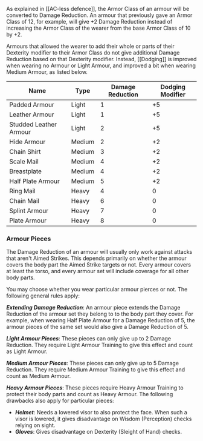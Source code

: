 As explained in [[AC-less defence]], the Armor Class of an armour will be converted to Damage Reduction. An armour that previously gave an Armor Class of 12, for example, will give +2 Damage Reduction instead of increasing the Armor Class of the wearer from the base Armor Class of 10 by +2.

Armours that allowed the wearer to add their whole or parts of their Dexterity modifier to their Armor Class do not give additional Damage Reduction based on that Dexterity modifier. Instead, [[Dodging]] is improved when wearing no Armour or Light Armour, and improved a bit when wearing Medium Armour, as listed below.

| Name                   | Type   | Damage Reduction | Dodging Modifier |
| ---------------------- | ------ | ---------------- | ---------------- |
| Padded Armour          | Light  | 1                | +5               |
| Leather Armour         | Light  | 1                | +5               |
| Studded Leather Armour | Light  | 2                | +5               |
| Hide Armour            | Medium | 2                | +2               |
| Chain Shirt            | Medium | 3                | +2               |
| Scale Mail             | Medium | 4                | +2               |
| Breastplate            | Medium | 4                | +2               |
| Half Plate Armour      | Medium | 5                | +2               |
| Ring Mail              | Heavy  | 4                | 0                |
| Chain Mail             | Heavy  | 6                | 0                |
| Splint Armour          | Heavy  | 7                | 0                |
| Plate Armour           | Heavy  | 8                | 0                |

### Armour Pieces
The Damage Reduction of an armour will usually only work against attacks that aren't Aimed Strikes. This depends primarily on whether the armour covers the body part the Aimed Strike targets or not. Every armour covers at least the torso, and every armour set will include coverage for all other body parts.

You may choose whether you wear particular armour pierces or not. The following general rules apply:

***Extending Damage Reduction***: An armour piece extends the Damage Reduction of the armour set they belong to to the body part they cover. For example, when wearing Half Plate Armour for a Damage Reduction of 5, the armour pieces of the same set would also give a Damage Reduction of 5.

***Light Armour Pieces***: These pieces can only give up to 2 Damage Reduction. They require Light Armour Training to give this effect and count as Light Armour.

***Medium Armour Pieces***: These pieces can only give up to 5 Damage Reduction. They require Medium Armour Training to give this effect and count as Medium Armour.

***Heavy Armour Pieces***: These pieces require Heavy Armour Training to protect their body parts and count as Heavy Armour. The following drawbacks also apply for particular pieces:
- ***Helmet***: Needs a lowered visor to also protect the face. When such a visor is lowered, it gives disadvantage on Wisdom (Perception) checks relying on sight.
- ***Gloves***: Gives disadvantage on Dexterity (Sleight of Hand) checks.
